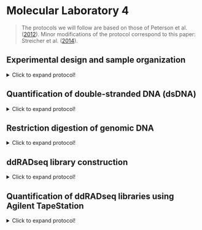 # Molecular Laboratory 4
>The protocols we will follow are based on those of Peterson et al. ([2012](https://journals.plos.org/plosone/article?id=10.1371/journal.pone.0037135)). Minor modifications of the protocol correspond to this paper: Streicher et al. ([2014](https://onlinelibrary.wiley.com/doi/abs/10.1111/mec.12814)). 

## Experimental design and sample organization

<details>
  <summary>Click to expand protocol!</summary>

>ddRADseq makes use of dual indexes (=barcodes), so we need to plan ahead for how we will process samples. The first barcode is added during the ligation step of the library construction, and the second is added during PCR amplification of the libraries. As such, we can use the same core set of adapters for a small number of individuals, and then use PCR-barcode to greatly increase the number of individuals that can be mulitplexed.  
  
**Materials**

* List of samples to be included in the final pooled RADseq library
* Spreadsheet software


**Protocol**
1. Here is an example from Streicher et al. ([2014](https://onlinelibrary.wiley.com/doi/abs/10.1111/mec.12814)) for how we set up the barcode design. We had 10 unique ddRADseq adapter barcodes and multiple PCR-barcodes. We wanted to include 50 different anurans in the study, so we organised things into five sets of 10, each with a unique PCR barcode.   

Library Pool 1:
  
Sample ID | Adapter Index/Barcode | PCR Index/Barcode
------------ | -------------  | -------------
JAC 23544 | Index 1 (ACTAGG) | Index 1 (ATCACG)
JAC 23564 | Index 2 (GACCAA) | Index 1 (ATCACG)
JAC 29189 | Index 3 (TGTTGG)  | Index 1 (ATCACG)
JAC 23344 | Index 4 (CGAAAC)  | Index 1 (ATCACG)
JAC 23345 | Index 5 (AGCATT) | Index 1 (ATCACG)  
JAC 23346 | Index 6 (CATCTC) | Index 1 (ATCACG)  
JAC 23347 | Index 7 (GTCTAT) | Index 1 (ATCACG)   
JRM 4651 |Index 8 (TGGGAT) | Index 1 (ATCACG)
JHM 1 | Index 9 (TCTGCT) | Index 1 (ATCACG)  
JAC 28298 | Index 10 (AACGGT)  | Index 1 (ATCACG)   
 
Library Pool 2:  

Sample ID | Adapter Index/Barcode | PCR Index/Barcode
------------ | -------------  | -------------
JAC 30108 | Index 1 (ACTAGG) | Index 2 (CGATGT)
JAC 30105 | Index 2 (GACCAA) | Index 2 (CGATGT)
JWS 253 | Index 3 (TGTTGG)  | Index 2 (CGATGT)
JWS 277 | Index 4 (CGAAAC)  | Index 2 (CGATGT)
JWS 292 | Index 5 (AGCATT) | Index 2 (CGATGT) 
JWS 295 | Index 6 (CATCTC) | Index 2 (CGATGT)  
JWS 284 | Index 7 (GTCTAT) | Index 2 (CGATGT)   
JWS 296 |Index 8 (TGGGAT) | Index 2 (CGATGT)
JWS 294 | Index 9 (TCTGCT) | Index 2 (CGATGT)  
JMM 151 | Index 10 (AACGGT)  | Index 2 (CGATGT)   
  
Library Pool 3:  
  
Sample ID | Adapter Index/Barcode | PCR Index/Barcode
------------ | -------------  | -------------
JMM 152 | Index 1 (ACTAGG) | Index 3 (TTAGGC)
TJD 770 | Index 2 (GACCAA) | Index 3 (TTAGGC)
TJD 777 | Index 3 (TGTTGG)  | Index 3 (TTAGGC)
TJD 830 | Index 4 (CGAAAC)  | Index 3 (TTAGGC)
TJD 847 | Index 5 (AGCATT) | Index 3 (TTAGGC)
TJD 877 | Index 6 (CATCTC) | Index 3 (TTAGGC)  
BF 36 | Index 7 (GTCTAT) | Index 3 (TTAGGC))   
BF 58 |Index 8 (TGGGAT) | Index 3 (TTAGGC))
BF 45 | Index 9 (TCTGCT) | Index 3 (TTAGGC)  
BF 53 | Index 10 (AACGGT)  | Index 3 (TTAGGC)     
  
Library Pool 4:  

Sample ID | Adapter Index/Barcode | PCR Index/Barcode
------------ | -------------  | -------------
BF 55 | Index 1 (ACTAGG) | Index 4 (TGACCA)
BF 81 | Index 2 (GACCAA) | Index 4 (TGACCA)
BF 82 | Index 3 (TGTTGG)  | Index 4 (TGACCA)
BF 86 | Index 4 (CGAAAC)  | Index 4 (TGACCA)
BF 88 | Index 5 (AGCATT) | Index 4 (TGACCA)
BF Kitt Peak | Index 6 (CATCTC) | Index 4 (TGACCA) 
MF 3806 | Index 7 (GTCTAT) | Index 4 (TGACCA)  
MF 3811 |Index 8 (TGGGAT) | Index 4 (TGACCA)
MF 4226 | Index 9 (TCTGCT) | Index 4 (TGACCA)  
MF 4395 | Index 10 (AACGGT)  | Index 4 (TGACCA)    
  
Library Pool 5:
  
Sample ID | Adapter Index/Barcode | PCR Index/Barcode
------------ | -------------  | -------------
MF 4398 | Index 1 (ACTAGG) | Index 5 (ACAGTG)
MF 5085 | Index 2 (GACCAA) | Index 5 (ACAGTG)
MF 6101 | Index 3 (TGTTGG)  | Index 5 (ACAGTG)
MF 6115 | Index 4 (CGAAAC)  | Index 5 (ACAGTG)
MF 6203 | Index 5 (AGCATT) | Index 5 (ACAGTG)
MF 6205 | Index 6 (CATCTC) | Index 5 (ACAGTG)
MVZ 226838 | Index 7 (GTCTAT) | Index 5 (ACAGTG) 
MVZ 226839 |Index 8 (TGGGAT) | Index 5 (ACAGTG)
JAC 30517 | Index 9 (TCTGCT) | Index 5 (ACAGTG)  
ENS 9494 | Index 10 (AACGGT)  | Index 5 (ACAGTG)   

2. This allowed us to ultimately pool together all 50 samples and then bioinformatically sort the data once it was returned from the Illumina.  

</details>

## Quantification of double-stranded DNA (dsDNA)  

<details>
  <summary>Click to expand protocol!</summary>

>Here we will quantify DNA extracts using a fluorometer. This is important because only double-stranded DNAs will be used in the NGS library preparations. 

**Materials**
  
* Extracted DNA from ten samples  
* Qubit HS dsDNA reagent kit
  * HS Buffer
  * Fluorecent Dye
  * Size Standard 1
  * Size Standard 2
* Qubit fluorometer
* Crystal-clear Axygen microcentrifuge tubes

**Protocol**  
>This protocol is written for use with 1 uL of DNA extract. For samples that are likely to have very little dsDNA, it can be modified so that more template is used. 

1. First we need to make a Master Mix from the Qubit reagents. For each sample (+ the two size standards) we need to combine 1 uL of Dye with 199 uL of buffer. 
>In our case this means we add 10 uL of dye with 1990 uL of buffer

2. Add 190 uL of Master Mix to two Axygen tubes (these will be used for the Size Standard DNA).

3. Add 10 uL of Size Standard 1 to the first Axygen tube.
  
4. Add 10 uL of Size Standard 2 to the second Axygen tube. 
  
5. Add 199 uL of Master Mix to ten Axygen tubes (these will be used for the sample DNA).
  
6. To each of the ten sample tubes, add 1 uL of your DNA extract from each sample. 
>At this point, you should have seven tubes, each with 200 uL of liquid in them (two size standards and ten samples). 

7. Vortex each of the tubes and then spin down using a lab bench mini-centrifuge. Allow to sit at room temperature for 5 mins. 
  
8. Turn on the Qubit fluorometer. Select the appropriate assay kit from the home menu. 
  
9. Follow the instructions for inserting the size standards. 
  
10. Once calibrated, conduct a reading on each of the DNA extract samples and note the concentrations (in ng/uL) 
>Note: In order to get the concentrations in ng/uL format, you may need to modify the units on the Qubit fluorometer. 
  
11. These concentrations will be used to determine how many uL of DNA extract we use for the start of our library preparation protocol in the next module. 

12. Discard the used Axygen tubes at the end of the laboratory session. 
  
</details>

## Restriction digestion of genomic DNA

<details>
  <summary>Click to expand protocol!</summary>

**Materials**

* T4 DNA Ligase
* SbFI-HF (NEB)
* Msp-I (NEB)
* Qubit flourometer
* Extracted DNA from samples 
* Nuclease-free water
* Magnetic tube rack


**Protocol**
  
1. Using fresh DNA extractions, we are now going to prepare the DNA for ddRADseq library construction. First, we need to prepare 200 ng from the example DNA extractions and then adjust the volumes with water so that all samples have 50 uL for the fragmentation step. I use a spreadsheet with four columns, similar to the method introduced in [Unit 2](https://github.com/nhm-herpetology/museum-NGS-training/tree/main/Unit_02/Molecular_Lab), to do this: 
  
Sample ID | Qubit concentration (ng/uL)  | uL needed for 200 ng | uL of water to add
------------ | -------------  | ------------- | -------------
Sample 1 | 10.0 | 20.0  | 30.0
Sample 2 | 18.5  | 10.8 | 39.2
Sample 3 | 33.2  | 6.0 | 44.0
Sample 4 | 80.0  | 2.5  | 47.5  
 
> The third column is 200 divided by the second column value and the fourth column is 50 minus the third column value
  
 2. For each digestion combine the following in 0.2 mL PCR tubes: 
  * 6 uL NEB Buffer 4
  * 0.2 uL SbFI-HF enzyme
  * 1 uL MspI enzyme
  * 2.8 uL nuclease-free water
  * 50 uL of DNA extraction + nuclease-free water (200 ng of extracted dsDNA)
  
 3. Vortex and spin down the tubes. Now place the samples at 37 C for 6 hours.
 > The restriction digestion of your genomic DNA is now taking place.
  
</details>

## ddRADseq library construction

<details>
  <summary>Click to expand protocol!</summary>

>This protocol is based on the Peterson et al. [2012](https://journals.plos.org/plosone/article?id=10.1371/journal.pone.0037135) protocol. You can download a copy of the protovol [here](https://ndownloader.figstatic.com/files/327801). 

**Materials**

* T4 DNA Ligase
* Adapter Oligonuclotides
* NEB Phusion polymerase
* Illumina TruSeq primers
* Nuclease-free water
* Magnetic tube rack
* 1.5 mL tubes
* 0.2 mL PCR tubes
* 50 mL conical tube  

**Protocol**
1. We will be making our own adapters for this protocol and we need to make our own annealing buffer to combine our custom oligonucleotides in. THe recipe for the Annealing Buffer stock (10X) is:
   * 100 mM Tris HCl, pH 8
   * 500 mM NaCl
   * 10 mM EDTA
>We can get these concentrations if we add...
  
2. After we have made our Annealing Buffer, we will need to rehydrate the oligos as they come from Sigma Aldrich. There will be a sheet with the amount of nuclease-free water to add to each tube to get 100 uM concetrations. Each adapter is comprised of a set of oligos that look like this: 
  
P1.1_ACTAGG_1  
```
ACACTCTTTCCCTACACGACGCTCTTCCGATCTNNNNNNNNACTAGGTGC*A
```
P1.2_ACTAGG_1  
```
CCTAGTNNNNNNNNAGATCGGAAGAGCGTCGTGTAGGGAAAGAGTGT  
``` 
MspI_P2.1
```
GTGACTGGAGTTCAGACGTGTGCTCTTCCGATCT
```  
MspI_P2.2    
```
CGAGATCGGAAGAGCGAGAACAA
```  
>P1 oligos are for the SbfI cutsites and P2 oligos are for the MspI cutsites.   
  
3. In 1.5 mL microcentrifuge tubes combine the following for each adapter: 
    * 40 uL PX.1
    * 40 uL PX.2
    * 10 uL 10X Annealing Buffer
    * 10 uL nuclease-free water
  
4. Vortex and spin down the tubes. Now place them on a heat block at 97.1 C for 2 minutes and 30 seconds (150 seconds total). 
  
5. Turn off the heat block and allow to cool to room temperature. 
  
6. While we are waiting for the adapters to cool, we can clean our restriction digested DNA from the previous module using Serapure beads. We will use a 1.8 X concetration of beads to sample, so we need to add 108 uL of Serapure solution to the 60 uL of restriction digests. 
  
7. 
  
</details>

## Quantification of ddRADseq libraries using Agilent TapeStation

<details>
  <summary>Click to expand protocol!</summary>

  >We will now find out if each of the enrichment on each of our ten sample pools was successful using the Agilent TapeStation. 

**Materials**

* PCR-enriched RADseq libraries
* Agilent TapeStation
* Agilent D1000 Tape cartridge
* Agilent D1000 Sample Buffer
* Agilent D1000 Ladder
* TapeStation vortex (IKA)
* TapeStation loading tubes
* TapeStation pippette tips and pippetter

**Protocol**
>This is taken (more or less) directly from the Agilent TapeStation D1000 [protocol](https://www.agilent.com/cs/library/usermanuals/public/ScreenTape_D1000_QG.pdf)  
  
1. Turn on TapeStation System and connected computer. 

2. Launch the TapeStation Controller Software (icon on desktop)
  
3. Load D1000 ScreenTape into device and loading tips
  
4. Allow reagents (Buffer and Ladder) to sit at room temperature for 30 minutes prior to use. 
  
5. Vortex Buffer and spin down before use. 
  
6. Mix 3 uL Buffer with 1 uL Ladder in a clean TapeStation tube. 
  
7. Mix 3 uL Buffer with 1 uL enriched capture Library
  
8. Spin ladder and sample down in a mini-centrifuge. 
  
9. Vortex using IKA vortexer at 2000 rpm for 1 minute. 
  
10. Again, spin ladder and sample down in a mini-centrifuge.
  
11. Load samples into the TapeStation instrument.
  
12. Select the required samples on the TapeStation Controller. 
  
13. Click 'Start' and specify a filename with which to save results. 
  
14. If there is evidence that all of the sub-libraries have worked, proceed to step 15. 
  
15. We will now pool the sub-libraries to make your final ddRADseq libray for sequencing. 
  
</details>

